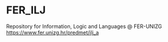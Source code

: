 # FER_ILJ
Repository for Information, Logic and Languages @ FER-UNIZG
https://www.fer.unizg.hr/predmet/ilj_a
